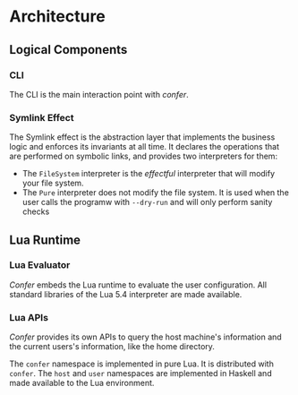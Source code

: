 # Architecture 

## Logical Components

### CLI

The CLI is the main interaction point with *confer*. 

### Symlink Effect

The Symlink effect is the abstraction layer that implements the business logic
and enforces its invariants at all time. It declares the operations that 
are performed on symbolic links, and provides two interpreters for them:
  * The `FileSystem` interpreter is the *effectful* interpreter that will modify
  your file system. 
  * The `Pure` interpreter does not modify the file system. It is used when the
  user calls the programw with `--dry-run` and will only perform sanity checks

## Lua Runtime 

### Lua Evaluator

*Confer* embeds the Lua runtime to evaluate the user configuration.
All standard libraries of the Lua 5.4 interpreter are made available.

### Lua APIs

*Confer* provides its own APIs to query the host machine's information and the current 
users's information, like the home directory.

The `confer` namespace is implemented in pure Lua. It is distributed with `confer`.
The `host` and `user` namespaces are implemented in Haskell and made available 
to the Lua environment.
